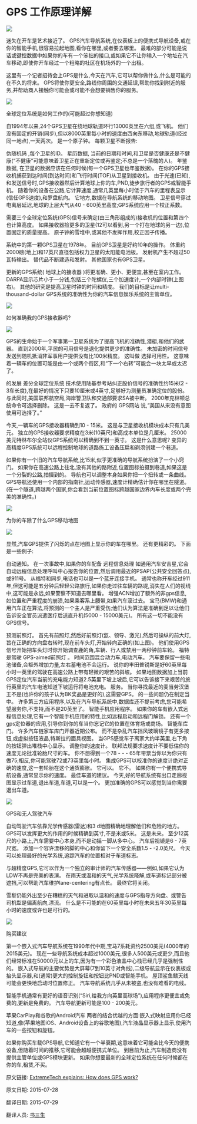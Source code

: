# GPS 工作原理详解

![](01_news-2016-q7-05c.jpg)



迷失在开车是艺术接近了。 GPS汽车导航系统,在仪表板上的便携式导航设备,或在你的智能手机,很容易拉起地图,看你在哪里,或者要去哪里。 最难的部分可能是说话或键控数据中如果你的车有一个笨拙的接口,或如果它不让你输入一个地址在汽车移动,即使你开车经过一个粗略的社区在机场外的一个出租。

这里有一个记者招待会上GPS是什么,今天在汽车,它可以帮你做什么,什么是可能的在不久的将来。 GPS将使你更安全,路线你周围的交通延误,帮助你找到附近的服务,并帮助商人接触你可能会或可能不会想要销售你的服务。

![](02_GPS-tomtom-car-satellite-illo.jpg)

全球定位系统是如何工作的(可能超过你想知道)

自1994年以来,24个GPS卫星在绕地球轨道环行13000英里在六组,或飞机。 他们没有固定的开销(同步),但以8000英里每小时的速度由西向东移动,地球轨道(经过同一地点),一天两次。 是一个原子钟。 每颗卫星不断报告:

伪随机码 ,每个卫星的ID。
星历数据, 当前的日期和时间,和卫星是否健康还是不健康(“不健康”可能意味着卫星正在重新定位或再鉴定;不总是一个落魄的人)。
年鉴数据, 在卫星的数据应该在任何时候(每一个GPS卫星也年鉴数据)。
在你的GPS接收机捕获到达时间(到达时间)和飞行时间(TOF)从卫星到接收机。 由于光速(已知),和发送信号时,GPS接收器然后计算地球上你的车,PND,徒步旅行者的GPS或智能手机。 随着你的设备在公路,它计算速度,通常几英里每小时低于汽车的里程表显示(信任GPS速度),和罗盘航向。 它地方,数据在导航系统的移动地图。 卫星信号穿过电离层延迟,地球的上层大气从40 - 600英里高度;GPS系统应用一个校正系数。

需要三个全球定位系统(GPS)信号来确定(由三角形组成的)接收机的位置和第四个也计算高度。 如果接收器捡更多的卫星(12可以看到,另一个打在地球的另一边),位置固定的质量提高。 原子钟的雪堆中,或其他不发挥作用,校正因子传播。

系统中的第一颗GPS卫星在1978年。 目前GPS卫星是好约10年的操作。 体重约2000磅(地上)和17英尺直径包括权力卫星的太阳能电池板。 发射机产生不超过50瓦特输出。 替代品不断建造和发射。 其他国家也有GPS卫星。

更新的GPS系统( 地球上的接收器 )将更准确、更小、更便宜,甚至在室内工作。 DARPA显示芯片小于一分钱,包括三个陀螺仪,三个加速度计,一个内部时钟(上图右)。 其他的研究是提高卫星时钟的时间和精度。 我们的目标是让multi-thousand-dollar GPS系统的准确性为你的汽车信息娱乐系统的主管单位。


![](03_GPS-Darpa-chip-penny-2-640x426.jpg)

如何准确我的GPS接收器吗?

![](04_24satelliteglobeandpaths.jpg)

GPS的生命始于一个军事第一卫星系统为了提高飞机的准确性,潜艇,和他们的武器。 直到2000年,平民的可用信号是退化提供更少的准确性。 未加密的时间信号发送到随机抵消非军事用户提供没有比100米精度。 这叫做 选择可用性。 这意味着一辆车的位置可能是由一个或两个街区,和“下一个右转”可能会一块太早或太迟了。

的发展 差分全球定位系统 技术使用陆基参考站纠正股价信号的准确性约15米(2 - 3车长度),在最好的情况下只要10厘米或4英寸,足够好为测量员准确定位的股份。 与此同时,美国联邦航空局,海岸警卫队和交通部要求SA被中断。 2000年克林顿总统命令可选择删除。 这是一去不复返了。 政府的 GPS网站 说,“美国从来没有意图使用可选择了。”

今天,一辆车的GPS接收器精确到10 - 15米。 这是与卫星接收机模块成本只有几美元。 独立的GPS接收器要求精度在3米(10英尺)和高成本单位是几厘米。 25000美元特林布尔全站仪GPS系统可以精确到不到一英寸。 这是什么意思呢? 变异的高精度GPS系统可以远程控制地球的道路施工设备压扁和剃须创建一个巷道。

如果你有一个旧的汽车导航系统,比15米,似乎更准确的导航系统扮演了一个小窍门。 如果你在高速公路上往北,没有其他的路附近,位置图标拍摄到巷道,如果这是一个分裂的公路,拍摄到的。 导航也可以调整本身如果你把一个扭转或一条曲线。 GPS导航还使用一个内部的指南针,运动传感器,速度计精确估计你在哪里在隧道。 (在一个隧道,跨越两个国家,你会看到当前位置图标跨越国家边界内车长度或两个完美的准确性。)


![](05_OnStar-Command-Center2-640x426.jpg)


为你的车除了什么GPS移动地图

![](06_camera-based_advanced_front_lighting_022-260x300.jpg)

显然,汽车GPS提供了闪烁的点在地图上显示你的车在哪里。 还有更精彩的。 下面是一些例子:

自动通知。 在一次事故中,如果你的车配备 远程信息处理 如通用汽车安吉星,它会自动远程信息处理呼叫中心报告你的位置,然后调用最近的PSAP(公共安全回答点),或911号。 从福特和同步,电话也可以是一个蓝牙连接手机。 通常也称开车经过911年,但这可能是五分钟后轻轻公路旅行,如果你走过往车辆的路堤,消失在人们的视线中,这可能是永远,如果警察不知道去哪里看。 增强ACN增加了额外的非gps信息,如位置和严重程度的崩溃,如果乘客系上腰带,如果汽车滚过去。 宝马(BMW)和通用汽车正在算法,将预测的一个主人是严重受伤;他们认为算法是准确到足以让他们告诉安全官员派遣医疗后送直升机(5000 - 15000美元)。 所有这一切不能没有GPS信号。

预测前照灯。 首先有前照灯,然后好前照灯(氙、领导、激光),然后可操纵的前大灯,旨在正确的方向盘右转时,现在前车头灯,开始转向正确的(如上图)。 他们使用GPS信号开始把车头灯时你开始调查鹿的角,车辆、行人或禁用一两秒钟前车轮。 福特是驾驶 GPS-aimed前照灯 。
时间范围混合动力车,电动汽车。 汽车要保留一些电池储备,会额外增加力量,左右蓄电池不会运行。 说你的丰田普锐斯是好60英里每小时一英里的驾驶在高速公路上带有轻微的艰苦的斜坡。 如果地图数据加上当前GPS定位汽车当前的充电能力知道2.5英里下坡上坡后,它可以告诉接下来艰苦的旅行英里的汽车电池知道下坡运行将电池充电。
服务。 当你寻找最近的麦当劳汉堡王不是(也许你的孩子认为BK奖品是更好的),这需要GPS。 的一些问题仍在制定当中。 许多第三方应用程序,以及在汽车导航系统中,数据库还不提前考虑,您可能希望服务你,不支持,而不是20英里了。
智能手机应用程序。 如果你的车有嵌入式远程信息处理,它有一个智能手机应用的特性,比如远程启动和远程门解锁。 还有一个gps定位器的应用,引导你到你的车当你忘记它的位置在体育场或商场。
智能车库门。 许多汽车链家车库门开器近期公布。 而不是杂乱汽车挡风玻璃镜子有更多按钮,或虚拟按钮液晶,特斯拉的面具视图。 当GPS感觉车子离家大约半英里,右下角的按钮弹出堆栈中心显示。
调整你的速度计。 联邦法规要求速度计不要低估你的速度无论批准轮胎尺寸的车。 你不想得到一个78 - - - 65年带票当你以为你只有做75;相反,你可能驾驶72或73英里每小时。 集成GPS可以校准你的速度计绝对正确的速度,这一套轮胎在这个通货膨胀。 它可以。 它不。 如果你有一个便携式导航设备,通常显示你的速度。
最佳车道的建议。 今天,好的导航系统有出口走廊视图显示过车道,退出车道,车道,可以是一个。 更加准确的GPS可以感觉到当你需要退出车道。

![](07_2016-Tucson_001-171.jpg)

GPS和无人驾驶汽车

自动驾驶汽车依靠光学传感器(雷达)和3 d地图精确地理解他们和危险的地方。 GPS可以发挥更大的作用的时候精确到英寸,不是米或5米。 这是未来。 至少12英尺的小路上,汽车需要中心本身,而不是动摇一脚从多中心。 汽车后视镜是6 - 7英尺宽。 添加一个容许漂移的脚的中心和你留下一个安全系数1.5 - -2.0英尺。 今天可以处理最好的光学系统,追踪汽车的位置相对于车道标志。

与超精度GPS,它可以作为一个独立的审计师的汽车传感器——例如,如果它认为LDW不再是完美的表演。 在雨天或温和的天气,光学系统降解,或车道标记部分被遮挡,可以帮助汽车维护lane-centering有点长。 最终它将关闭。

雪犁仍能外出至少在糟糕的天气和进取以温和的速度与GPS指导方向盘、或警告司机犁是偏离航向,漂流。 什么是不可能的在60英里每小时在未来五年30英里每小时的速度或许也是可行的。

![](08_P90099346-640x240.jpg)

购买建议

第一个嵌入式汽车导航系统在1990年代中期,宝马7系耗资约2500美元(4000年的2015美元)。 现在一些导航系统成本超过1000美元,很多人500美元或更少,而且他们经常标准在50000元以上的车,因为有一个彩色液晶中心栈已经几乎是强制性的。 嵌入式导航的主要优势是大屏幕(7到10英寸对角线),二级导航显示在仪表板或抬头显示器,和(通常)更大的控制旋钮和按钮比PND或智能手机。 屋顶鲨鱼鳍天线可能会更快地启动时位置修正。 汽车导航系统几乎从未被盗,也没有难看的电线。

智能手机通常有更好的语音识别(“Siri,给我方向英里高球场”),应用程序更便宜或免费的,更新是免费的。 汽车导航更新可能是100 - 200美元。

苹果CarPlay和谷歌的Android汽车 两者的结合优越的方面:嵌入式映射应用你已经知道,像(苹果地图iOS、Android设备上的谷歌地图),汽车液晶显示器上显示,使用汽车的一些按钮和旋钮。

如果你购买车载GPS导航,它知道它有一个半衰期,这意味着它可能会比今天的便携设备,但随着时间的推移,它可能会超越便携式单位。 到目前为止,汽车制造商没有提供主管单位或GPS模块更新。 如果你想要最新的全球定位系统在任何时候都在你的车,租赁,不买。


原文链接: [ExtremeTech explains: How does GPS work?](http://www.extremetech.com/extreme/210893-extremetech-explains-how-does-gps-work)

原文日期: 2015-07-28

翻译日期: 2015-07-29

翻译人员: [书三生](http://t.qq.com/renfufei)
